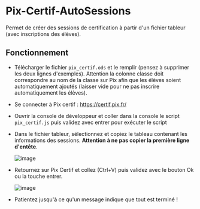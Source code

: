 # Pix-Certif-AutoSessions
 
Permet de créer des sessions de certification à partir d'un fichier tableur (avec inscriptions des élèves).

## Fonctionnement

- Télécharger le fichier `pix_certif.ods` et le remplir (pensez à supprimer les deux lignes d'exemples). Attention la colonne classe doit correspondre au nom de la classe sur Pix afin que les élèves soient automatiquement ajoutés (laisser vide pour ne pas inscrire automatiquement les élèves).

- Se connecter à Pix certif : https://certif.pix.fr/

- Ouvrir la console de développeur et coller dans la console le script `pix_certif.js` puis validez avec entrer pour exécuter le script

- Dans le fichier tableur, sélectionnez et copiez le tableau contenant les informations des sessions. **Attention à ne pas copier la première ligne d'entête**.

  ![image](https://user-images.githubusercontent.com/53106394/214413223-c3777489-3b1b-4eb3-a7a4-d610854d9f84.png)
  
- Retournez sur Pix Certif et collez (Ctrl+V) puis validez avec le bouton Ok ou la touche entrer.

  ![image](https://user-images.githubusercontent.com/53106394/214413834-80e0cb2b-b7cb-453e-b442-33b423cc3067.png)

- Patientez jusqu'à ce qu'un message indique que tout est terminé !

